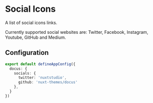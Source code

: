 # Social Icons

A list of social icons links.

Currently supported social websites are: Twitter, Facebook, Instagram, Youtube, GitHub and Medium.

## Configuration

```ts [app.config.ts]
export default defineAppConfig({
  docus: {
    socials: {
      twitter: 'nuxtstudio',
      github: 'nuxt-themes/docus'
    },
  }
})
```


